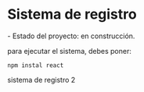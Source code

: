 <h1> Sistema de registro </h1>  
- Estado del proyecto: en construcción.

para ejecutar el sistema, debes poner:

````npm instal react````

sistema de registro 2

